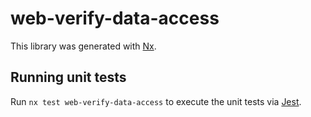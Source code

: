 # web-verify-data-access

This library was generated with [Nx](https://nx.dev).

## Running unit tests

Run `nx test web-verify-data-access` to execute the unit tests via [Jest](https://jestjs.io).
